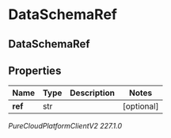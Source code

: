 # DataSchemaRef

## DataSchemaRef

## Properties

|Name | Type | Description | Notes|
|------------ | ------------- | ------------- | -------------|
| **ref** | str |  | [optional] |



_PureCloudPlatformClientV2 227.1.0_
